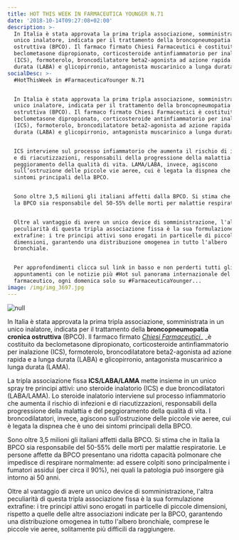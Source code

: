 ```yaml
---
title: HOT THIS WEEK IN FARMACEUTICA YOUNGER N.71
date: '2018-10-14T09:27:08+02:00'
description: >-
  In Italia è stata approvata la prima tripla associazione, somministrata in un
  unico inalatore, indicata per il trattamento della broncopneumopatia cronica
  ostruttiva (BPCO). Il farmaco firmato Chiesi Farmaceutici è costituito da
  beclometasone dipropionato, corticosteroide antinfiammatorio per inalazione
  (ICS), formoterolo, broncodilatatore beta2-agonista ad azione rapida e a lunga
  durata (LABA) e glicopirronio, antagonista muscarinico a lunga durata (LAMA).
socialDesc: >-
  #HotThisWeek in #FarmaceuticaYounger N.71


  In Italia è stata approvata la prima tripla associazione, somministrata in un
  unico inalatore, indicata per il trattamento della broncopneumopatia cronica
  ostruttiva (BPCO). Il farmaco firmato Chiesi Farmaceutici è costituito da
  beclometasone dipropionato, corticosteroide antinfiammatorio per inalazione
  (ICS), formoterolo, broncodilatatore beta2-agonista ad azione rapida e a lunga
  durata (LABA) e glicopirronio, antagonista muscarinico a lunga durata (LAMA).


  ICS interviene sul processo infiammatorio che aumenta il rischio di infezioni
  e di riacutizzazioni, responsabili della progressione della malattia e del
  peggioramento della qualità di vita. LAMA/LABA, invece, agiscono
  sull’ostruzione delle piccole vie aeree, cui è legata la dispnea che è uno dei
  sintomi principali della BPCO.


  Sono oltre 3,5 milioni gli italiani affetti dalla BPCO. Si stima che in Italia
  la BPCO sia responsabile del 50-55% delle morti per malattie respiratorie. 


  Oltre al vantaggio di avere un unico device di somministrazione, l'altra
  peculiarità di questa tripla associazione fissa è la sua formulazione
  extrafine: i tre principi attivi sono erogati in particelle di piccole
  dimensioni, garantendo una distribuzione omogenea in tutto l'albero
  bronchiale.


  Per approfondimenti clicca sul link in basso e non perderti tutti gli
  appuntamenti con le notizie più #Hot sul panorama internazionale del
  farmaceutico, ogni domenica solo su #FarmaceuticaYounger...
image: /img/img_3697.jpg
---
```

![null](/img/img_3697.jpg)

In Italia è stata approvata la prima tripla associazione, somministrata in un unico inalatore, indicata per il trattamento della **broncopneumopatia cronica ostruttiva** (BPCO). Il farmaco firmato [_Chiesi Farmaceutici_](https://www.chiesi.com/nuovo-studio-pubblicato-su-the-lancet-mostra-la-superiorita-della-tripla-associazione-fissa-extrafine-di-chiesi-per-la-bpco/)_ _è costituito da beclometasone dipropionato, corticosteroide antinfiammatorio per inalazione (ICS), formoterolo, broncodilatatore beta2-agonista ad azione rapida e a lunga durata (LABA) e glicopirronio, antagonista muscarinico a lunga durata (LAMA).

La tripla associazione fissa **ICS/LABA/LAMA** mette insieme in un unico spray tre principi attivi: uno steroide inalatorio (ICS) e due broncodilatatori (LABA/LAMA). Lo steroide inalatorio interviene sul processo infiammatorio che aumenta il rischio di infezioni e di riacutizzazioni, responsabili della progressione della malattia e del peggioramento della qualità di vita. I broncodilatatori, invece, agiscono sull’ostruzione delle piccole vie aeree, cui è legata la dispnea che è uno dei sintomi principali della BPCO.

Sono oltre 3,5 milioni gli italiani  affetti dalla BPCO. Si stima che in Italia la BPCO sia responsabile del 50-55% delle morti per malattie respiratorie. Le persone affette da BPCO presentano una ridotta capacità polmonare che impedisce di respirare normalmente: ad essere colpiti sono principalmente i fumatori assidui (per circa il 90%), nei quali la patologia può insorgere già intorno ai 50 anni.

Oltre al vantaggio di avere un unico device di somministrazione, l'altra peculiarità di questa tripla associazione fissa è la sua formulazione extrafine: i tre principi attivi sono erogati in particelle di piccole dimensioni, rispetto a quelle delle altre associazioni indicate per la BPCO, garantendo una distribuzione omogenea in tutto l'albero bronchiale, comprese le piccole vie aeree, solitamente più difficili da raggiungere.
